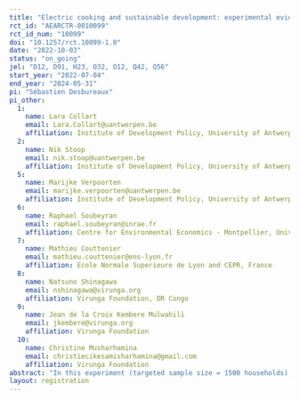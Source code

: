 ```yaml
---
title: "Electric cooking and sustainable development: experimental evidence from eastern D.R. Congo"
rct_id: "AEARCTR-0010099"
rct_id_num: "10099"
doi: "10.1257/rct.10099-1.0"
date: "2022-10-03"
status: "on_going"
jel: "D12, D91, H23, O32, O12, Q42, Q56"
start_year: "2022-07-04"
end_year: "2024-05-31"
pi: "Sébastien Desbureaux"
pi_other:
  1:
    name: Lara Collart
    email: Lara.Collart@uantwerpen.be
    affiliation: Institute of Development Policy, University of Antwerp, Belgium
  2:
    name: Nik Stoop
    email: nik.stoop@uantwerpen.be
    affiliation: Institute of Development Policy, University of Antwerp, Belgium
  5:
    name: Marijke Verpoorten
    email: marijke.verpoorten@uantwerpen.be
    affiliation: Institute of Development Policy, University of Antwerp, Belgium
  6:
    name: Raphael Soubeyran
    email: raphael.soubeyran@inrae.fr
    affiliation: Centre for Environmental Economics - Montpellier, Université de Montpellier, CNRS, INRAE, Institut Agro, France
  7:
    name: Mathieu Couttenier
    email: mathieu.couttenier@ens-lyon.fr
    affiliation: Ecole Normale Superieure de Lyon and CEPR, France
  8:
    name: Natsuno Shinagawa
    email: nshinagawa@virunga.org
    affiliation: Virunga Foundation, DR Congo
  9:
    name: Jean de la Croix Kembere Mulwahili
    email: jkembere@virunga.org
    affiliation: Virunga Foundation
  10:
    name: Christine Musharhamina
    email: christiecikesamisharhamina@gmail.com
    affiliation: Virunga Foundation
abstract: "In this experiment (targeted sample size = 1500 households), we ask whether electric cooking can be a credible alternative to charcoal cooking in the context of a low-income country, study the impact on charcoal demand, consumption patterns and the formation of pro-social motivations. Specifically, we randomly distribute electric pressure cookers to households connected to a reliable and green electricity grid  in Goma in Eastern Democratic Republic of Congo where over 90% of the population relies on charcoal as their primary energy fuel. The majority of this charcoal is illegally produced in protected forests and is a key income source for several armed groups . We design different treatment arms to improve adoption of cookers, leveraging both selfish and pro-social preferences of households."
layout: registration
---
```


